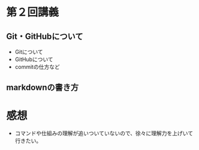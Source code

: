  # 第２回講義
 ## Git・GitHubについて
- Gitについて
- GitHubについて   
- commitの仕方など
 ## markdownの書き方

# 感想
- コマンドや仕組みの理解が追いついていないので、徐々に理解力を上げいて行きたい。
　
  

